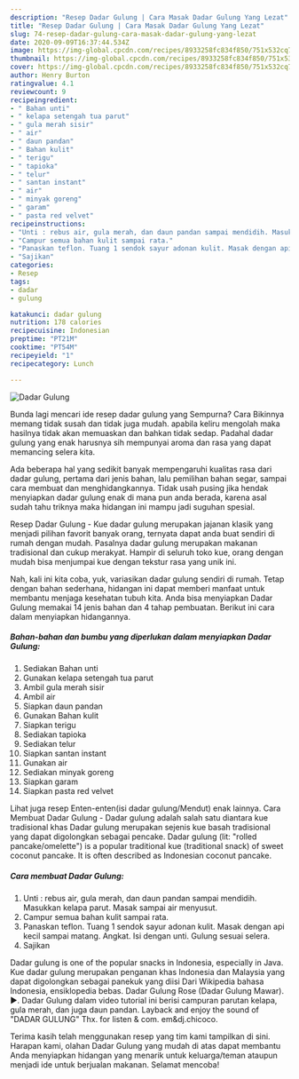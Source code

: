 ```yaml
---
description: "Resep Dadar Gulung | Cara Masak Dadar Gulung Yang Lezat"
title: "Resep Dadar Gulung | Cara Masak Dadar Gulung Yang Lezat"
slug: 74-resep-dadar-gulung-cara-masak-dadar-gulung-yang-lezat
date: 2020-09-09T16:37:44.534Z
image: https://img-global.cpcdn.com/recipes/8933258fc834f850/751x532cq70/dadar-gulung-foto-resep-utama.jpg
thumbnail: https://img-global.cpcdn.com/recipes/8933258fc834f850/751x532cq70/dadar-gulung-foto-resep-utama.jpg
cover: https://img-global.cpcdn.com/recipes/8933258fc834f850/751x532cq70/dadar-gulung-foto-resep-utama.jpg
author: Henry Burton
ratingvalue: 4.1
reviewcount: 9
recipeingredient:
- " Bahan unti"
- " kelapa setengah tua parut"
- " gula merah sisir"
- " air"
- " daun pandan"
- " Bahan kulit"
- " terigu"
- " tapioka"
- " telur"
- " santan instant"
- " air"
- " minyak goreng"
- " garam"
- " pasta red velvet"
recipeinstructions:
- "Unti : rebus air, gula merah, dan daun pandan sampai mendidih. Masukkan kelapa parut. Masak sampai air menyusut."
- "Campur semua bahan kulit sampai rata."
- "Panaskan teflon. Tuang 1 sendok sayur adonan kulit. Masak dengan api kecil sampai matang. Angkat. Isi dengan unti. Gulung sesuai selera."
- "Sajikan"
categories:
- Resep
tags:
- dadar
- gulung

katakunci: dadar gulung 
nutrition: 178 calories
recipecuisine: Indonesian
preptime: "PT21M"
cooktime: "PT54M"
recipeyield: "1"
recipecategory: Lunch

---
```



![Dadar Gulung](https://img-global.cpcdn.com/recipes/8933258fc834f850/751x532cq70/dadar-gulung-foto-resep-utama.jpg)

Bunda lagi mencari ide resep dadar gulung yang Sempurna? Cara Bikinnya memang tidak susah dan tidak juga mudah. apabila keliru mengolah maka hasilnya tidak akan memuaskan dan bahkan tidak sedap. Padahal dadar gulung yang enak harusnya sih mempunyai aroma dan rasa yang dapat memancing selera kita.

Ada beberapa hal yang sedikit banyak mempengaruhi kualitas rasa dari dadar gulung, pertama dari jenis bahan, lalu pemilihan bahan segar, sampai cara membuat dan menghidangkannya. Tidak usah pusing jika hendak menyiapkan dadar gulung enak di mana pun anda berada, karena asal sudah tahu triknya maka hidangan ini mampu jadi suguhan spesial.

Resep Dadar Gulung - Kue dadar gulung merupakan jajanan klasik yang menjadi pilihan favorit banyak orang, ternyata dapat anda buat sendiri di rumah dengan mudah. Pasalnya dadar gulung merupakan makanan tradisional dan cukup merakyat. Hampir di seluruh toko kue, orang dengan mudah bisa menjumpai kue dengan tekstur rasa yang unik ini.


Nah, kali ini kita coba, yuk, variasikan dadar gulung sendiri di rumah. Tetap dengan bahan sederhana, hidangan ini dapat memberi manfaat untuk membantu menjaga kesehatan tubuh kita. Anda bisa menyiapkan Dadar Gulung memakai 14 jenis bahan dan 4 tahap pembuatan. Berikut ini cara dalam menyiapkan hidangannya.

<!--inarticleads1-->

##### Bahan-bahan dan bumbu yang diperlukan dalam menyiapkan Dadar Gulung:

1. Sediakan  Bahan unti
1. Gunakan  kelapa setengah tua parut
1. Ambil  gula merah sisir
1. Ambil  air
1. Siapkan  daun pandan
1. Gunakan  Bahan kulit
1. Siapkan  terigu
1. Sediakan  tapioka
1. Sediakan  telur
1. Siapkan  santan instant
1. Gunakan  air
1. Sediakan  minyak goreng
1. Siapkan  garam
1. Siapkan  pasta red velvet


Lihat juga resep Enten-enten(isi dadar gulung/Mendut) enak lainnya. Cara Membuat Dadar Gulung - Dadar gulung adalah salah satu diantara kue tradisional khas Dadar gulung merupakan sejenis kue basah tradisional yang dapat digolongkan sebagai pencake. Dadar gulung (lit: &#34;rolled pancake/omelette&#34;) is a popular traditional kue (traditional snack) of sweet coconut pancake. It is often described as Indonesian coconut pancake. 

<!--inarticleads2-->

##### Cara membuat Dadar Gulung:

1. Unti : rebus air, gula merah, dan daun pandan sampai mendidih. Masukkan kelapa parut. Masak sampai air menyusut.
1. Campur semua bahan kulit sampai rata.
1. Panaskan teflon. Tuang 1 sendok sayur adonan kulit. Masak dengan api kecil sampai matang. Angkat. Isi dengan unti. Gulung sesuai selera.
1. Sajikan


Dadar gulung is one of the popular snacks in Indonesia, especially in Java. Kue dadar gulung merupakan penganan khas Indonesia dan Malaysia yang dapat digolongkan sebagai panekuk yang diisi Dari Wikipedia bahasa Indonesia, ensiklopedia bebas. Dadar Gulung Rose (Dadar Gulung Mawar). ►. Dadar Gulung dalam video tutorial ini berisi campuran parutan kelapa, gula merah, dan juga daun pandan. Layback and enjoy the sound of &#34;DADAR GULUNG&#34; Thx. for listen &amp; com. em&amp;dj.chicoco. 

Terima kasih telah menggunakan resep yang tim kami tampilkan di sini. Harapan kami, olahan Dadar Gulung yang mudah di atas dapat membantu Anda menyiapkan hidangan yang menarik untuk keluarga/teman ataupun menjadi ide untuk berjualan makanan. Selamat mencoba!
